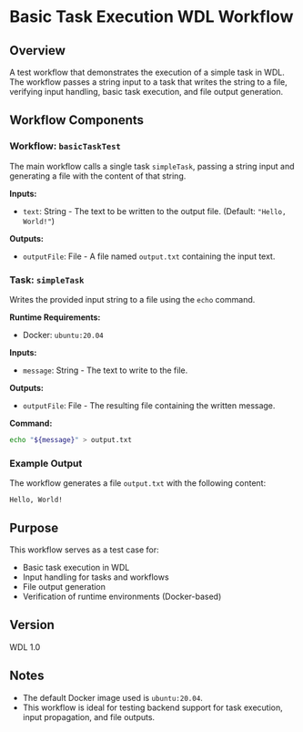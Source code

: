 # Basic Task Execution WDL Workflow

## Overview
A test workflow that demonstrates the execution of a simple task in WDL. The workflow passes a string input to a task that writes the string to a file, verifying input handling, basic task execution, and file output generation.

## Workflow Components

### Workflow: `basicTaskTest`
The main workflow calls a single task `simpleTask`, passing a string input and generating a file with the content of that string.

**Inputs:**
- `text`: String - The text to be written to the output file. (Default: `"Hello, World!"`)

**Outputs:**
- `outputFile`: File - A file named `output.txt` containing the input text.

### Task: `simpleTask`
Writes the provided input string to a file using the `echo` command.

**Runtime Requirements:**
- Docker: `ubuntu:20.04`

**Inputs:**
- `message`: String - The text to write to the file.

**Outputs:**
- `outputFile`: File - The resulting file containing the written message.

**Command:**
```bash
echo "${message}" > output.txt
```

### Example Output
The workflow generates a file `output.txt` with the following content:
```
Hello, World!
```

## Purpose
This workflow serves as a test case for:
- Basic task execution in WDL
- Input handling for tasks and workflows
- File output generation
- Verification of runtime environments (Docker-based)

## Version
WDL 1.0

## Notes
- The default Docker image used is `ubuntu:20.04`.
- This workflow is ideal for testing backend support for task execution, input propagation, and file outputs.
